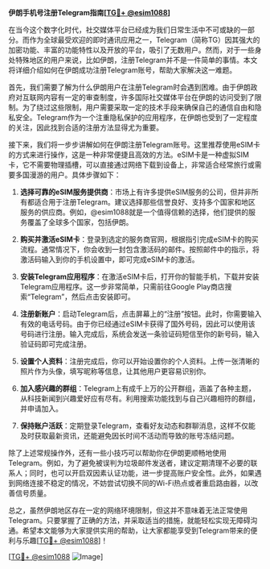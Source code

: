 **伊朗手机号注册Telegram指南[[TG💪+ @esim1088](https://t.me/s/esim1088)]**

在当今这个数字化时代，社交媒体平台已经成为我们日常生活中不可或缺的一部分。而作为全球最受欢迎的即时通讯应用之一，Telegram（简称TG）因其强大的加密功能、丰富的功能特性以及开放的平台，吸引了无数用户。然而，对于一些身处特殊地区的用户来说，比如伊朗，注册Telegram并不是一件简单的事情。本文将详细介绍如何在伊朗成功注册Telegram账号，帮助大家解决这一难题。

首先，我们需要了解为什么伊朗用户在注册Telegram时会遇到困难。由于伊朗政府对互联网内容有一定的审查制度，许多国际社交媒体平台在伊朗的访问受到了限制。为了绕过这些限制，用户需要采取一定的技术手段来确保自己的通信自由和隐私安全。Telegram作为一个注重隐私保护的应用程序，在伊朗也受到了一定程度的关注，因此找到合适的注册方法显得尤为重要。

接下来，我们将一步步讲解如何在伊朗注册Telegram账号。这里推荐使用eSIM卡的方式来进行操作，这是一种非常便捷且高效的方法。eSIM卡是一种虚拟SIM卡，它不需要物理插槽，可以直接通过网络下载到设备上，非常适合经常旅行或需要多国漫游的用户。具体步骤如下：

1. **选择可靠的eSIM服务提供商**：市场上有许多提供eSIM服务的公司，但并非所有都适合用于注册Telegram。建议选择那些信誉良好、支持多个国家和地区服务的供应商。例如，@esim1088就是一个值得信赖的选择，他们提供的服务覆盖了全球多个国家，包括伊朗。

2. **购买并激活eSIM卡**：登录到选定的服务商官网，根据指引完成eSIM卡的购买流程。通常情况下，你会收到一封包含激活码的邮件。按照邮件中的指示，将激活码输入到你的手机设置中，即可完成eSIM卡的激活。

3. **安装Telegram应用程序**：在激活eSIM卡后，打开你的智能手机，下载并安装Telegram应用程序。这一步非常简单，只需前往Google Play商店搜索“Telegram”，然后点击安装即可。

4. **注册新账户**：启动Telegram后，点击屏幕上的“注册”按钮。此时，你需要输入有效的电话号码。由于你已经通过eSIM卡获得了国外号码，因此可以使用该号码进行注册。输入完成后，系统会发送一条验证码短信至你的新号码，输入验证码即可完成注册。

5. **设置个人资料**：注册完成后，你可以开始设置你的个人资料。上传一张清晰的照片作为头像，填写昵称等信息，让其他用户更容易识别你。

6. **加入感兴趣的群组**：Telegram上有成千上万的公开群组，涵盖了各种主题，从科技新闻到兴趣爱好应有尽有。利用搜索功能找到与自己兴趣相符的群组，并申请加入。

7. **保持账户活跃**：定期登录Telegram，查看好友动态和群聊消息，这样不仅能及时获取最新资讯，还能避免因长时间不活动而导致的账号冻结问题。

除了上述常规操作外，还有一些小技巧可以帮助你在伊朗更顺畅地使用Telegram。例如，为了避免被误判为垃圾邮件发送者，建议定期清理不必要的联系人；同时，也可以开启双因素认证功能，进一步提高账户安全性。此外，如果遇到网络连接不稳定的情况，不妨尝试切换不同的Wi-Fi热点或者重启路由器，以改善信号质量。

总之，虽然伊朗地区存在一定的网络环境限制，但这并不意味着无法正常使用Telegram。只要掌握了正确的方法，并采取适当的措施，就能轻松实现无障碍沟通。希望本文能够为大家提供实用的帮助，让大家都能享受到Telegram带来的便利与乐趣[[TG💪+ @esim1088](https://t.me/s/esim1088)]！

[[TG💪+ @esim1088](https://t.me/s/esim1088) ![Image](https://i.postimg.cc/4NQfJmqS/Snipaste-2025-05-13-00-14-12.png)]